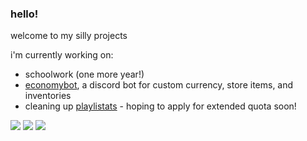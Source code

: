 ### hello!
welcome to my silly projects

i'm currently working on:
- schoolwork (one more year!)
- [economybot](https://github.com/leesgrey/economy), a discord bot for custom currency, store items, and inventories
- cleaning up [playlistats](https://github.com/leesgrey/playlistats) - hoping to apply for extended quota soon!

![](https://web.archive.org/web/20090829185756/http://geocities.com/Area51/Orion/1806/dance/alien23.gif)
![](https://web.archive.org/web/20090829185756/http://geocities.com/Area51/Orion/1806/dance/alien23.gif)
![](https://web.archive.org/web/20090829185756/http://geocities.com/Area51/Orion/1806/dance/alien23.gif)

<!--
**leesgrey/leesgrey** is a ✨ _special_ ✨ repository because its `README.md` (this file) appears on your GitHub profile.

Here are some ideas to get you started:

- 🔭 I’m currently working on ...
- 🌱 I’m currently learning ...
- 👯 I’m looking to collaborate on ...
- 🤔 I’m looking for help with ...
- 💬 Ask me about ...
- 📫 How to reach me: ...
- 😄 Pronouns: ...
- ⚡ Fun fact: ...
-->
